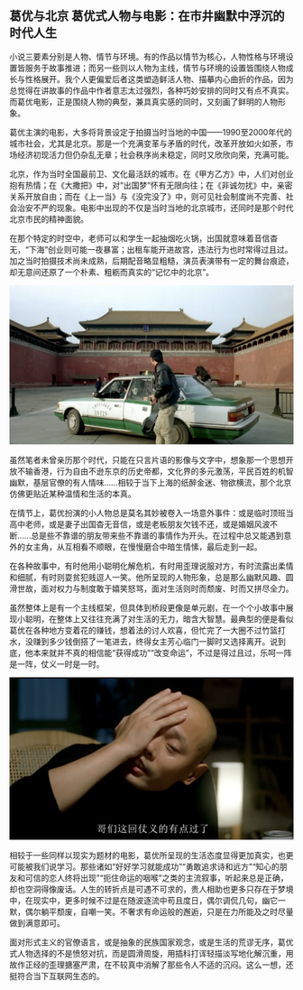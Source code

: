 ## 葛优与北京 葛优式人物与电影：在市井幽默中浮沉的时代人生

小说三要素分别是人物、情节与环境。有的作品以情节为核心，人物性格与环境设置皆服务于故事推进；而另一些则以人物为主线，情节与环境的设置皆围绕人物成长与性格展开。我个人更偏爱后者这类塑造鲜活人物、描摹内心曲折的作品，因为总觉得在讲故事的作品中作者意志太过强烈，各种巧妙安排的同时又有点不真实。而葛优电影，正是围绕人物的典型，兼具真实感的同时，又刻画了鲜明的人物形象。

葛优主演的电影，大多将背景设定于拍摄当时当地的中国——1990至2000年代的城市社会，尤其是北京。那是一个充满变革与矛盾的时代，改革开放如火如荼，市场经济初现活力但仍杂乱无章；社会秩序尚未稳定，同时又欣欣向荣，充满可能。

北京，作为当时全国最前卫、文化最活跃的城市。在《甲方乙方》中，人们对创业抱有热情；在《大撒把》中，对“出国梦”怀有无限向往；在《非诚勿扰》中，亲密关系开放自由；而在《上一当》与《没完没了》中，则可见社会制度尚不完善、社会治安不严的现象。电影中出现的不仅是当时当地的北京城市，还同时是那个时代北京市民的精神面貌。

在那个特定的时空中，老师可以和学生一起抽烟吃火锅，出国就意味着音信杳无，“下海”创业则可能一夜暴富；出租车能开进故宫，违法行为也时常得过且过。加之当时拍摄技术尚未成熟，后期配音略显粗糙，演员表演带有一定的舞台痕迹，却无意间还原了一个朴素、粗粝而真实的“记忆中的北京”。

![alt text](image.png)

虽然笔者未曾亲历那个时代，只能在只言片语的影像与文字中，想象那一个思想开放不输香港，行为自由不逊东京的历史帝都，文化界的多元激荡，平民百姓的机智幽默，基层官僚的有人情味……相较于当下上海的纸醉金迷、物欲横流，那个北京仿佛更贴近某种温情和生活的本真。

在情节上，葛优扮演的小人物总是莫名其妙被卷入一场意外事件：或是临时顶班当高中老师，或是妻子出国杳无音信，或是老板朋友欠钱不还，或是婚姻风波不断……总是些不靠谱的朋友带来些不靠谱的事情作为开头。在过程中总又能遇到意外的女主角，从互相看不顺眼，在慢慢磨合中暗生情愫，最后走到一起。

在各种故事中，有时他用小聪明化解危机，有时用歪理说服对方，有时流露出柔情和细腻，有时则耍贫犯贱逗人一笑。他所呈现的人物形象，总是那么幽默风趣、圆滑世故，面对权力与制度敢于嬉笑怒骂，面对生活则时而颓废、时而又拼尽全力。

虽然整体上是有一个主线框架，但具体到桥段更像是单元剧，在一个个小故事中展现小聪明，在整体上又往往充满了对生活的无力，暗含大智慧。最典型的便是看似葛优在各种地方变着花的赚钱，想着法的讨人欢喜，但忙完了一大圈不过竹篮打水，没赚到多少钱倒搭了一笔进去，终得女主芳心临门一脚时又选择离开。说到底，他本来就并不真的相信能“获得成功”“改变命运”，不过是得过且过，乐呵一阵是一阵，仗义一时是一时。

![alt text](image-1.png)


相较于一些同样以现实为题材的电影，葛优所呈现的生活态度显得更加真实，也更可能被我们说学习。那些诸如“好好学习就能成功”“勇敢追求诗和远方”“知心的朋友和可信的恋人终将出现”“扼住命运的咽喉”之类的主流叙事，听起来总是正确，却也空洞得像废话。人生的转折点是可遇不可求的，贵人相助也更多只存在于梦境中，在现实中，更多时候不过是在随波逐流中苟且度日，偶尔调侃几句，幽它一默，偶尔躺平颓废，自嘲一笑。不奢求有命运般的邂逅，只是在力所能及之时尽量做到满意即可。

面对形式主义的官僚语言，或是抽象的民族国家观念，或是生活的荒谬无序，葛优式人物选择的不是愤怒对抗，而是圆滑周旋，用插科打诨轻描淡写地化解沉重，用故作正经的歪理搪塞严肃，在不较真中消解了那些令人不适的沉闷。这么一想，还挺符合当下互联网生态的。